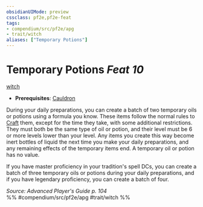```yaml
---
obsidianUIMode: preview
cssclass: pf2e,pf2e-feat
tags:
- compendium/src/pf2e/apg
- trait/witch
aliases: ["Temporary Potions"]
---
```

# Temporary Potions  *Feat 10*  
[witch](rules/traits/witch-apg.md)  

- **Prerequisites**: [Cauldron](compendium/feats/cauldron-apg.md)

During your daily preparations, you can create a batch of two temporary oils or potions using a formula you know. These items follow the normal rules to [Craft](rules/actions/craft.md) them, except for the time they take, with some additional restrictions. They must both be the same type of oil or potion, and their level must be 6 or more levels lower than your level. Any items you create this way become inert bottles of liquid the next time you make your daily preparations, and any remaining effects of the temporary items end. A temporary oil or potion has no value.

If you have master proficiency in your tradition's spell DCs, you can create a batch of three temporary oils or potions during your daily preparations, and if you have legendary proficiency, you can create a batch of four.

*Source: Advanced Player's Guide p. 104*  
%% #compendium/src/pf2e/apg #trait/witch %%
